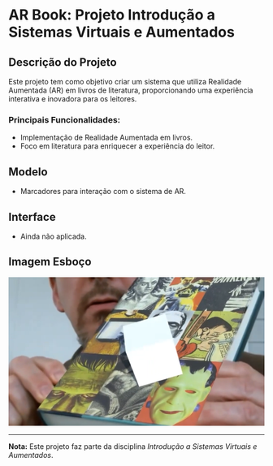 # AR Book: Projeto Introdução a Sistemas Virtuais e Aumentados

## Descrição do Projeto

Este projeto tem como objetivo criar um sistema que utiliza Realidade Aumentada (AR) em livros de literatura, proporcionando uma experiência interativa e inovadora para os leitores.

### Principais Funcionalidades:

- Implementação de Realidade Aumentada em livros.
- Foco em literatura para enriquecer a experiência do leitor.

## Modelo

- Marcadores para interação com o sistema de AR.

## Interface

- Ainda não aplicada.

## Imagem Esboço

![Esboço](imgs/img1.png)

---

**Nota:** Este projeto faz parte da disciplina _Introdução a Sistemas Virtuais e Aumentados_.
